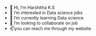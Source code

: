 - 👋 Hi, I’m Harshitha K.S
- 👀 I’m interested in  Data science jobs
- 🌱 I’m currently learning Data science
- 💞️ I’m looking to collaborate on job
- 📫you can reach me through my website


